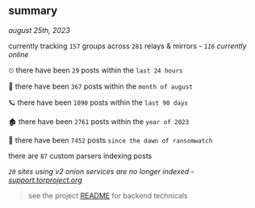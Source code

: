 
## summary
_august 25th, 2023_

currently tracking `157` groups across `281` relays & mirrors - _`116` currently online_

⏲ there have been `29` posts within the `last 24 hours`

🦈 there have been `367` posts within the `month of august`

🪐 there have been `1090` posts within the `last 90 days`

🏚 there have been `2761` posts within the `year of 2023`

🦕 there have been `7452` posts `since the dawn of ransomwatch`

there are `87` custom parsers indexing posts

_`20` sites using v2 onion services are no longer indexed - [support.torproject.org](https://support.torproject.org/onionservices/v2-deprecation/)_

> see the project [README](https://github.com/joshhighet/ransomwatch#ransomwatch--) for backend technicals
